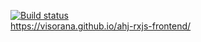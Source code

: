 [![Build status](https://ci.appveyor.com/api/projects/status/26ub6k9yytl9255y?svg=true)](https://ci.appveyor.com/project/Visorana/ahj-rxjs-frontend)  
https://visorana.github.io/ahj-rxjs-frontend/
